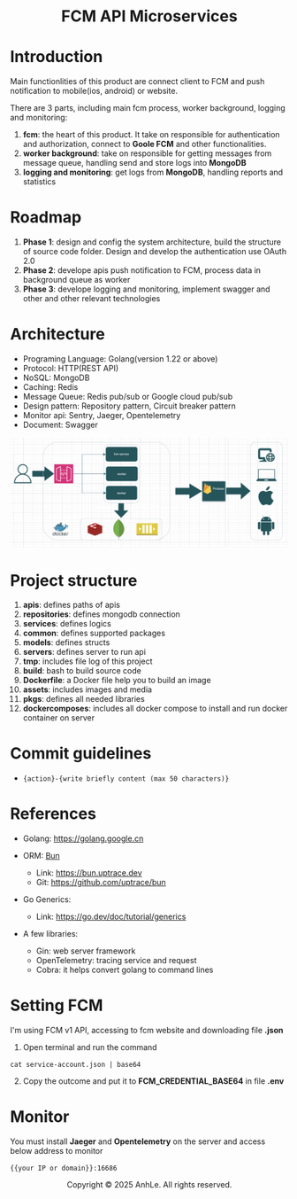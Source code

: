 <div align="center">
<h1>FCM API Microservices</h1>
</div>

# Introduction
Main functionlities of this product are connect client to FCM and push notification to mobile(ios, android) or website.

There are 3 parts, including main fcm process, worker background, logging and monitoring:

1. **fcm**: the heart of this product. It take on responsible for authentication and authorization, connect to **Goole FCM** and other functionalities.
2. **worker background**: take on responsible for getting messages from message queue, handling send and store logs into **MongoDB**
3. **logging and monitoring**: get logs from **MongoDB**, handling reports and statistics

# Roadmap
1. **Phase 1**: design and config the system architecture, build the structure of source code folder.
Design and develop the authentication use OAuth 2.0
2. **Phase 2**: develope apis push notification to FCM, process data in background queue as worker
3. **Phase 3**: develope logging and monitoring, implement swagger and other and other relevant technologies

# Architecture
- Programing Language: Golang(version 1.22 or above)
- Protocol: HTTP(REST API)
- NoSQL: MongoDB
- Caching: Redis
- Message Queue: Redis pub/sub or Google cloud pub/sub
- Design pattern: Repository pattern, Circuit breaker pattern
- Monitor api: Sentry, Jaeger, Opentelemetry
- Document: Swagger

![Project Architecture](/assets/images/architecture.png)

# Project structure
1. **apis**: defines paths of apis
2. **repositories**: defines mongodb connection
3. **services**: defines logics
4. **common**: defines supported packages
5. **models**: defines structs
6. **servers**: defines server to run api
7. **tmp**: includes file log of this project
8. **build**: bash to build source code
9. **Dockerfile**: a Docker file help you to build an image
10. **assets**: includes images and media
11. **pkgs**: defines all needed libraries
12. **dockercomposes**: includes all docker compose to install and run docker container on server

# Commit guidelines
- `{action}-{write briefly content (max 50 characters)}`

# References
- Golang: https://golang.google.cn

- ORM: [Bun](https://bun.uptrace.dev/)
    - Link: https://bun.uptrace.dev
    - Git: https://github.com/uptrace/bun

- Go Generics:
    - Link: https://go.dev/doc/tutorial/generics

- A few libraries:
    - Gin: web server framework
    - OpenTelemetry: tracing service and request
    - Cobra: it helps convert golang to command lines

# Setting FCM
I'm using FCM v1 API, accessing to fcm website and downloading file **<name>.json**
1. Open terminal and run the command
```
cat service-account.json | base64
```

2. Copy the outcome and put it to **FCM_CREDENTIAL_BASE64** in file **.env**

# Monitor
You must install **Jaeger** and **Opentelemetry** on the server and access below address to monitor
```
{{your IP or domain}}:16686
```


<div align="center">
Copyright © 2025 AnhLe. All rights reserved.
</div>